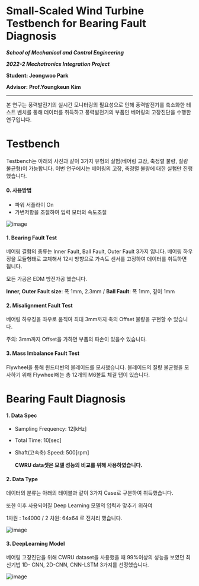 # **Small-Scaled Wind Turbine Testbench for Bearing Fault Diagnosis** 

***School of Mechanical and Control Engineering***

***2022-2 Mechatronics Integration Project***



**Student: Jeongwoo Park**

**Advisor:**  **Prof.Youngkeun** **Kim**

-----------------------

본 연구는 풍력발전기의 실시간 모니터링의 필요성으로 인해 풍력발전기를 축소화한 테스트 벤치를 통해 데이터를 취득하고 풍력발전기의 부품인 베어링의 고장진단을 수행한 연구입니다. 



# Testbench

Testbench는 아래의 사진과  같이 3가지 유형의 실험(베어링 고장, 축정렬 불량, 질량 불균형)이 가능합니다. 이번 연구에서는 베어링의 고장, 축정렬 불량에 대한 실험만 진행했습니다.

#### 0. 사용방법

- 파워 서플라이 On
- 가변저항을 조절하여 입력 모터의 속도조절

![image](https://user-images.githubusercontent.com/84221531/208964624-de3da554-c9ac-42ee-81f6-416f54acf72c.png)

#### 1. Bearing Fault Test

베어링 결함의 종류는 Inner Fault, Ball Fault, Outer Fault 3가지 입니다. 베어링 하우징을 모듈형태로 교체해서 12시 방향으로 가속도 센서를 고정하여 데이터를 취득하면 됩니다.

모든 가공은 EDM 방전가공 했습니다.

**Inner, Outer Fault size**: 폭 1mm, 2.3mm        /       **Ball Fault**: 폭 1mm, 깊이 1mm



#### 2. Misalignment Fault Test

베어링 하우징을 좌우로 움직여 최대 3mm까지 축의 Offset 불량을 구현할 수 있습니다.

주의: 3mm까지 Offset을 가하면 부품의 파손이 있을수 있습니다.



#### 3. Mass Imbalance Fault Test

Flywheel을 통해 윈드터빈의 블레이드를 모사했습니다. 블레이드의 질량 불균형을 모사하기 위해 Flywheel에는 총 12개의 M6볼트 체결 탭이 있습니다.



# Bearing Fault Diagnosis

#### 1. Data Spec

- Sampling Frequency: 12[kHz]
- Total Time: 10[sec]
- Shaft(고속축) Speed: 500[rpm] 

  **CWRU data셋은 모델 성능의 비교를 위해 사용하였습니다.**



#### 2. Data Type

데이터의 분류는 아래의 테이블과 같이 3가지 Case로 구분하여 취득했습니다.

또한 이후 사용되어질 Deep Learning 모델의 입력과 맞추기 위하여

1차원 : 1x4000   /    2 차원: 64x64 로 전처리 했습니다.



![image](https://user-images.githubusercontent.com/84221531/209155443-00c24ebb-ac87-4ce6-bdb8-752478637d92.png)



#### 3. DeepLearning Model

베어링 고장진단을 위해 CWRU dataset을 사용했을 때 99%이상의 성능을 보였던 최신기법 1D- CNN, 2D-CNN, CNN-LSTM 3가지를 선정했습니다. 

![image](https://user-images.githubusercontent.com/84221531/209174875-e43218e6-635f-4f3a-9e6e-6b0855751428.png)


































